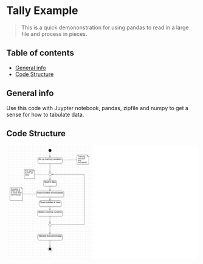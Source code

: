 # Tally Example 
> This is a quick demononstration for using pandas to read in a large file and process in pieces. 

## Table of contents
* [General info](#general-info)
* [Code Structure](#code-structure)

## General info
Use this code with Juypter notebook, pandas, zipfile and numpy to get a sense for how to tabulate data. 

## Code Structure
![Code Structure](./temp_pic.png)
